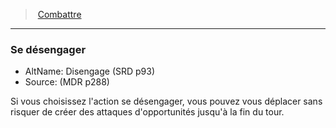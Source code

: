 ﻿---
!GenericItem
Name: Se désengager
Id: combat_hd.md#se-désengager
ParentLink: combat_hd.md#combattre
ParentName: Combattre
NameLevel: 3
AltName: Disengage (SRD p93)
Source: (MDR p288)
Attributes: {}
---
> [Combattre](hd_combat.md)

---

### Se désengager

- AltName: Disengage (SRD p93)
- Source: (MDR p288)

Si vous choisissez l'action se désengager, vous pouvez vous déplacer sans risquer de créer des attaques d'opportunités jusqu'à la fin du tour.

